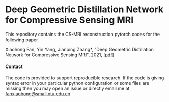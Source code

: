 # Deep Geometric Distillation Network for Compressive Sensing MRI

This repository contains the CS-MRI reconstruction pytorch codes for the following paper 

Xiaohong Fan, Yin Yang, Jianping Zhang*, "Deep Geometric Distillation Network for Compressive Sensing MRI", 2021, [[pdf]]() 


#### Contact
The code is provided to support reproducible research. If the code is giving syntax error in your particular python configuration or some files are missing then you may open an issue or directly email me at fanxiaohong@smail.xtu.edu.cn
